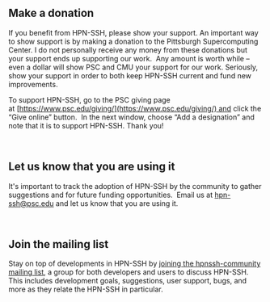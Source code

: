 ## Make a donation

If you benefit from HPN-SSH, please show your support. An important way to show support is by making a donation to the Pittsburgh Supercomputing Center. I do not personally receive any money from these donations but your support ends up supporting our work.  Any amount is worth while – even a dollar will show PSC and CMU your support for our work. Seriously, show your support in order to both keep HPN-SSH current and fund new improvements.

To support HPN-SSH, go to the PSC giving page at [https://www.psc.edu/giving/](https://www.psc.edu/giving/) and click the “Give online” button.  In the next window, choose “Add a designation” and note that it is to support HPN-SSH. Thank you!

 

## Let us know that you are using it

It's important to track the adoption of HPN-SSH by the community to gather suggestions and for future funding opportunities.  Email us at [hpn-ssh@psc.edu](mailto:hpn-ssh@psc.edu) and let us know that you are using it.

 

## Join the mailing list

Stay on top of developments in HPN-SSH by [joining the hpnssh-community mailing list](https://lists.psc.edu/mailman/listinfo/hpnssh-community), a group for both developers and users to discuss HPN-SSH. This includes development goals, suggestions, user support, bugs, and more as they relate the HPN-SSH in particular.